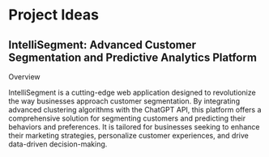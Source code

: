 # Project Ideas

## IntelliSegment: Advanced Customer Segmentation and Predictive Analytics Platform
Overview

IntelliSegment is a cutting-edge web application designed to revolutionize the way businesses approach customer segmentation. By integrating advanced clustering algorithms with the ChatGPT API, this platform offers a comprehensive solution for segmenting customers and predicting their behaviors and preferences. It is tailored for businesses seeking to enhance their marketing strategies, personalize customer experiences, and drive data-driven decision-making.


